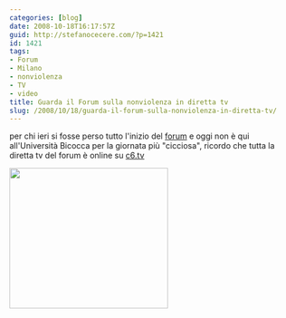 ```yaml
---
categories: [blog]
date: 2008-10-18T16:17:57Z
guid: http://stefanocecere.com/?p=1421
id: 1421
tags:
- Forum
- Milano
- nonviolenza
- TV
- video
title: Guarda il Forum sulla nonviolenza in diretta tv
slug: /2008/10/18/guarda-il-forum-sulla-nonviolenza-in-diretta-tv/
---
```


per chi ieri si fosse perso tutto l'inizio del [forum](http://www.humanistforum.eu/) e oggi non è qui all'Università Bicocca per la giornata più "cicciosa", ricordo che tutta la diretta tv del forum è online su [c6.tv](http://www.c6.tv/component/forumumanista)

[<img class="aligncenter size-full wp-image-1422" title="playtv" src="http://stefanocecere.com/wp-content/uploads/sites/3/2008/10/playtv.jpg" alt="" width="280" height="248" />](http://www.c6.tv/component/forumumanista)